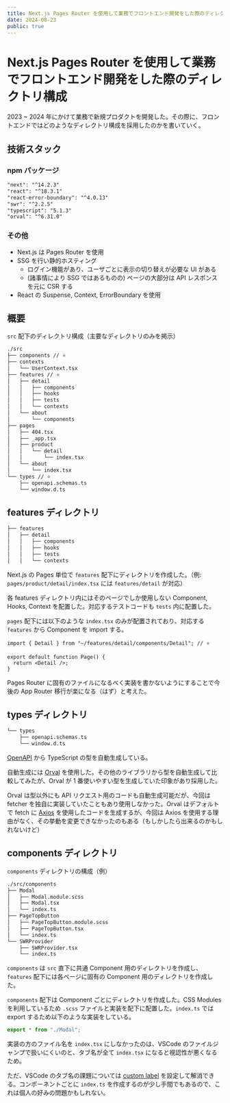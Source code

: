 ```yaml
---
title: Next.js Pages Router を使用して業務でフロントエンド開発をした際のディレクトリ構成
date: 2024-08-23
public: true
---
```


# Next.js Pages Router を使用して業務でフロントエンド開発をした際のディレクトリ構成

2023 ~ 2024 年にかけて業務で新規プロダクトを開発した。その際に、フロントエンドではどのようなディレクトリ構成を採用したのかを書いていく。

## 技術スタック

### npm パッケージ

```md
"next": "^14.2.3"
"react": "^18.3.1"
"react-error-boundary": "^4.0.13"
"swr": "^2.2.5"
"typescript": "5.1.3"
"orval": "^6.31.0"
```

### その他

- Next.js は Pages Router を使用
- SSG を行い静的ホスティング
  - ログイン機能があり、ユーザごとに表示の切り替えが必要な UI がある
  - (諸事情により SSG ではあるものの) ページの大部分は API レスポンスを元に CSR する
- React の Suspense, Context, ErrorBoundary を使用

## 概要

`src` 配下のディレクトリ構成（主要なディレクトリのみを掲示）

```md
./src
├── components // ⭐
├── contexts
│   └── UserContext.tsx
├── features // ⭐
│   ├── detail
│   │   ├── components
│   │   ├── hooks
│   │   ├── tests
│   │   └── contexts
│   └── about
│       └── components
├── pages
│   ├── 404.tsx
│   ├── _app.tsx
│   ├── product
│   │   └── detail
│   │       └── index.tsx
│   └── about
│       └── index.tsx
└── types // ⭐
    ├── openapi.schemas.ts
    └── window.d.ts
```

## features ディレクトリ

```md
├── features
│   ├── detail
│   │   ├── components
│   │   ├── hooks
│   │   ├── tests
│   │   └── contexts
```

Next.js の Pages 単位で `features` 配下にディレクトリを作成した。（例: `pages/product/detail/index.tsx` には `features/detail` が対応）

各 features ディレクトリ内にはそのページでしか使用しない Component, Hooks, Context を配置した。対応するテストコードも `tests` 内に配置した。

`pages` 配下には以下のような `index.tsx` のみが配置されており、対応する `features` から Component を import する。

```tsx:pages/detail/index.tsx
import { Detail } from "~/features/detail/components/Detail"; // ⭐

export default function Page() {
  return <Detail />;
}
```

Pages Router に固有のファイルになるべく実装を書かないようにすることで今後の App Router 移行が楽になる（はず）と考えた。

## types ディレクトリ

```md
└── types
    ├── openapi.schemas.ts
    └── window.d.ts
```

[OpenAPI](https://www.openapis.org/) から TypeScript の型を自動生成している。

自動生成には [Orval](https://orval.dev/) を使用した。その他のライブラリから型を自動生成して比較してみたが、Orval が 1 番使いやすい型を生成していた印象があり採用した。

Orval は型以外にも API リクエスト用のコードも自動生成可能だが、今回は fetcher を独自に実装していたこともあり使用しなかった。Orval はデフォルトで fetch に [Axios](https://axios-http.com/) を使用したコードを生成するが、今回は Axios を使用する理由がなく、その挙動を変更できなかったのもある（もしかしたら出来るのかもしれないけど）

## components ディレクトリ

`components` ディレクトリの構成（例）

```md
./src/components
├── Modal
│   ├── Modal.module.scss
│   ├── Modal.tsx
│   └── index.ts
├── PageTopButton
│   ├── PageTopButton.module.scss
│   ├── PageTopButton.tsx
│   └── index.ts
└── SWRProvider
    ├── SWRProvider.tsx
    └── index.ts
```

`components` は `src` 直下に共通 Component 用のディレクトリを作成し、`features` 配下には各ページに固有の Component 用のディレクトリを作成した。

`components` 配下は Component ごとにディレクトリを作成した。CSS Modules を利用しているため `.scss` ファイルと実装を配下に配置した。`index.ts` では export するため以下のような実装をしている。

```ts:components/Modal/index.ts
export * from "./Modal";
```

実装の方のファイル名を `index.tsx` にしなかったのは、VSCode のファイルジャンプで扱いにくいのと、タブ名が全て `index.tsx` になると視認性が悪くなるため。

ただ、VSCode のタブ名の課題については [custom label](https://code.visualstudio.com/docs/getstarted/userinterface#_customize-tab-labels) を設定して解消できる。コンポーネントごとに `index.ts` を作成するのが少し手間でもあるので、これは個人の好みの問題かもしれない。
